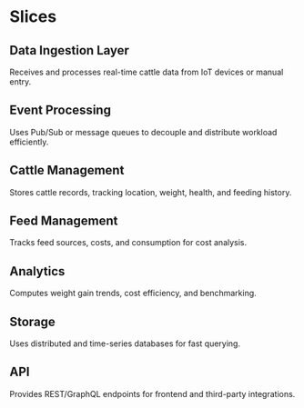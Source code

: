 # Slices

## Data Ingestion Layer
Receives and processes real-time cattle data from IoT devices or manual entry.

## Event Processing 
Uses Pub/Sub or message queues to decouple and distribute workload efficiently.

## Cattle Management 
Stores cattle records, tracking location, weight, health, and feeding history.

## Feed Management 
Tracks feed sources, costs, and consumption for cost analysis.

## Analytics 
Computes weight gain trends, cost efficiency, and benchmarking.

## Storage 
Uses distributed and time-series databases for fast querying.

## API 
Provides REST/GraphQL endpoints for frontend and third-party integrations.
